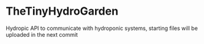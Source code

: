 # TheTinyHydroGarden
Hydropic API to communicate with hydroponic systems, starting files will be uploaded in the next commit
